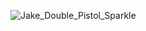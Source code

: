 ![Jake_Double_Pistol_Sparkle](https://github.com/CALAMITYCORP/CALAMITYCORP/assets/171935007/901fcbf6-f9e3-47da-be0c-81927933be65)
